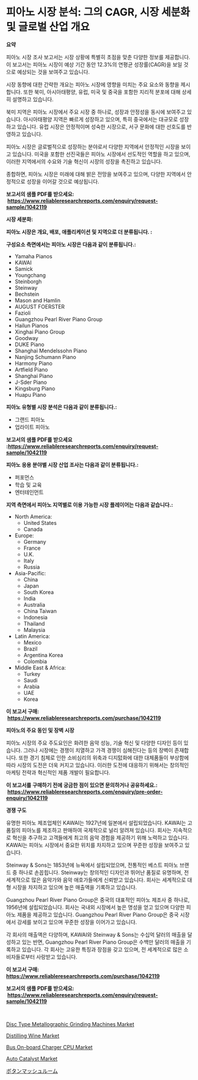 <p><h1>피아노 시장 분석: 그의 CAGR, 시장 세분화 및 글로벌 산업 개요</h1></p><p><strong>요약</strong></p>
<p><p>피아노 시장 조사 보고서는 시장 상황에 특별히 초점을 맞춘 다양한 정보를 제공합니다. 이 보고서는 피아노 시장이 예상 기간 동안 12.3%의 연평균 성장률(CAGR)을 보일 것으로 예상되는 것을 보여주고 있습니다. </p><p>시장 동향에 대한 간략한 개요는 피아노 시장에 영향을 미치는 주요 요소와 동향을 제시합니다. 또한 북미, 아시아태평양, 유럽, 미국 및 중국을 포함한 지리적 분포에 대해 상세히 설명하고 있습니다.</p><p>북미 지역은 피아노 시장에서 주요 시장 중 하나로, 성장과 안정성을 동시에 보여주고 있습니다. 아시아태평양 지역은 빠르게 성장하고 있으며, 특히 중국에서는 대규모로 성장하고 있습니다. 유럽 시장은 안정적이며 성숙한 시장으로, 서구 문화에 대한 선호도를 반영하고 있습니다.</p><p>피아노 시장은 글로벌적으로 성장하는 분야로서 다양한 지역에서 안정적인 시장을 보이고 있습니다. 미국을 포함한 선진국들은 피아노 시장에서 선도적인 역할을 하고 있으며, 이러한 지역에서의 수요와 기술 혁신이 시장의 성장을 촉진하고 있습니다.</p><p>종합하면, 피아노 시장은 미래에 대해 밝은 전망을 보여주고 있으며, 다양한 지역에서 안정적으로 성장을 이어갈 것으로 예상됩니다.</p></p>
<p><strong>보고서의 샘플 PDF를 받으세요: &nbsp;<a href="https://www.reliableresearchreports.com/enquiry/request-sample/1042119">https://www.reliableresearchreports.com/enquiry/request-sample/1042119</a></strong></p>
<p><strong>시장 세분화:</strong></p>
<p><strong> 피아노 시장은 개요, 배포, 애플리케이션 및 지역으로 더 분류됩니다. :</strong></p>
<p><strong>구성요소 측면에서는 피아노 시장은 다음과 같이 분류됩니다.:</strong></p>
<p><ul><li>Yamaha Pianos</li><li>KAWAI</li><li>Samick</li><li>Youngchang</li><li>Steinborgh</li><li>Steinway</li><li>Bechstein</li><li>Mason and Hamlin</li><li>AUGUST FOERSTER</li><li>Fazioli</li><li>Guangzhou Pearl River Piano Group</li><li>Hailun Pianos</li><li>Xinghai Piano Group</li><li>Goodway</li><li>DUKE Piano</li><li>Shanghai Mendelssohn Piano</li><li>Nanjing Schumann Piano</li><li>Harmony Piano</li><li>Artfield Piano</li><li>Shanghai Piano</li><li>J-Sder Piano</li><li>Kingsburg Piano</li><li>Huapu Piano</li></ul></p>
<p><strong> 피아노 유형별 시장 분석은 다음과 같이 분류됩니다.:</strong></p>
<p><ul><li>그랜드 피아노</li><li>업라이트 피아노</li></ul></p>
<p><strong>보고서의 샘플 PDF를 받으세요 :<a href="https://www.reliableresearchreports.com/enquiry/request-sample/1042119">https://www.reliableresearchreports.com/enquiry/request-sample/1042119</a></strong></p>
<p><strong> 피아노 응용 분야별 시장 산업 조사는 다음과 같이 분류됩니다.:</strong></p>
<p><ul><li>퍼포먼스</li><li>학습 및 교육</li><li>엔터테인먼트</li></ul></p>
<p><strong>지역 측면에서 피아노 지역별로 이용 가능한 시장 플레이어는 다음과 같습니다.:</strong></p>
<p><ul>
    <li>
        North America:
        <ul>
            <li>United States</li>
            <li>Canada</li>
        </ul>
    </li>
    <li>
        Europe:
        <ul>
            <li>Germany</li>
            <li>France</li>
            <li>U.K.</li>
            <li>Italy</li>
            <li>Russia</li>
        </ul>
    </li>
    <li>
        Asia-Pacific:
        <ul>
            <li>China</li>
            <li>Japan</li>
            <li>South Korea</li>
            <li>India</li>
            <li>Australia</li>
            <li>China Taiwan</li>
            <li>Indonesia</li>
            <li>Thailand</li>
            <li>Malaysia</li>
        </ul>
    </li>
    <li>
        Latin America:
        <ul>
            <li>Mexico</li>
            <li>Brazil</li>
            <li>Argentina Korea</li>
            <li>Colombia</li>
        </ul>
    </li>
    <li>
        Middle East & Africa:
        <ul>
            <li>Turkey</li>
            <li>Saudi</li>
            <li>Arabia</li>
            <li>UAE</li>
            <li>Korea</li>
        </ul>
    </li>
    </ul></p>
<p><strong>이 보고서 구매: &nbsp;<a href="https://www.reliableresearchreports.com/purchase/1042119">https://www.reliableresearchreports.com/purchase/1042119</a></strong></p>
<p><strong>피아노의 주요 동인 및 장벽 시장</strong></p>
<p><p>피아노 시장의 주요 주도요인은 화려한 음악 성능, 기술 혁신 및 다양한 디자인 등이 있습니다. 그러나 시장에는 경쟁이 치열하고 가격 경쟁이 심해진다는 등의 장벽이 존재합니다. 또한 경기 침체로 인한 소비심리의 위축과 디지턼화에 대한 대체품들이 부상함에 따라 시장의 도전은 더욱 커지고 있습니다. 이러한 도전에 대응하기 위해서는 창의적인 마케팅 전략과 혁신적인 제품 개발이 필요합니다.</p></p>
<p><strong>이 보고서를 구매하기 전에 궁금한 점이 있으면 문의하거나 공유하세요.: &nbsp;<a href="https://www.reliableresearchreports.com/enquiry/pre-order-enquiry/1042119">https://www.reliableresearchreports.com/enquiry/pre-order-enquiry/1042119</a></strong></p>
<p><strong>경쟁 구도</strong></p>
<p><p>유명한 피아노 제조업체인 KAWAI는 1927년에 일본에서 설립되었습니다. KAWAI는 고품질의 피아노를 제조하고 판매하여 국제적으로 널리 알려져 있습니다. 회사는 지속적으로 혁신을 추구하고 고객들에게 최고의 음악 경험을 제공하기 위해 노력하고 있습니다. KAWAI는 피아노 시장에서 중요한 위치를 차지하고 있으며 꾸준한 성장을 보여주고 있습니다.</p><p>Steinway & Sons는 1853년에 뉴욕에서 설립되었으며, 전통적인 베스트 피아노 브랜드 중 하나로 손꼽힙니다. Steinway는 창의적인 디자인과 뛰어난 품질로 유명하며, 전 세계적으로 많은 음악가와 음악 애호가들에게 신뢰받고 있습니다. 회사는 세계적으로 대형 시장을 차지하고 있으며 높은 매출액을 기록하고 있습니다.</p><p>Guangzhou Pearl River Piano Group은 중국의 대표적인 피아노 제조사 중 하나로, 1956년에 설립되었습니다. 회사는 국내외 시장에서 높은 명성을 얻고 있으며 다양한 피아노 제품을 제공하고 있습니다. Guangzhou Pearl River Piano Group은 중국 시장에서 강세를 보이고 있으며 꾸준한 성장을 이어가고 있습니다.</p><p>각 회사의 매출액은 다양하며, KAWAI와 Steinway & Sons는 수십억 달러의 매출을 달성하고 있는 반면, Guangzhou Pearl River Piano Group은 수백만 달러의 매출을 기록하고 있습니다. 각 회사는 고유한 특징과 장점을 갖고 있으며, 전 세계적으로 많은 소비자들로부터 사랑받고 있습니다.</p></p>
<p><strong>이 보고서 구매: &nbsp; <a href="https://www.reliableresearchreports.com/purchase/1042119">https://www.reliableresearchreports.com/purchase/1042119</a></strong></p>
<p><strong>보고서의 샘플 PDF를 받으세요: &nbsp;<a href="https://www.reliableresearchreports.com/enquiry/request-sample/1042119">https://www.reliableresearchreports.com/enquiry/request-sample/1042119</a></strong><strong></strong></p>
<p>&nbsp;</p>
<p><p><a href="https://view.publitas.com/reportprime-1/disc-type-metallographic-grinding-machines-market-size-market-trends-and-growth-outlook-forecasted-for-period-from-2023-to-2030/">Disc Type Metallographic Grinding Machines Market</a></p><p><a href="https://issuu.com/reportprime-2/docs/distilling-wine-market-size-2030.pptx">Distilling Wine Market</a></p><p><a href="https://pretty-mail-caf.notion.site/Bus-On-board-Charger-CPU-Market-Provides-Detailed-Segmentation-of-this-Market-based-on-Type-Applica-eee8e26610f84443801c2b783213a2bb">Bus On-board Charger CPU Market</a></p><p><a href="https://github.com/ashepherd82/Market-Research-Report-List-3/blob/main/auto-catalyst-market.md">Auto Catalyst Market</a></p><p><a href="https://github.com/ycmtqqhvk3273/Market-Research-Report-List-1/blob/main/1789341188379.md">ボタンマッシュルーム</a></p></p>